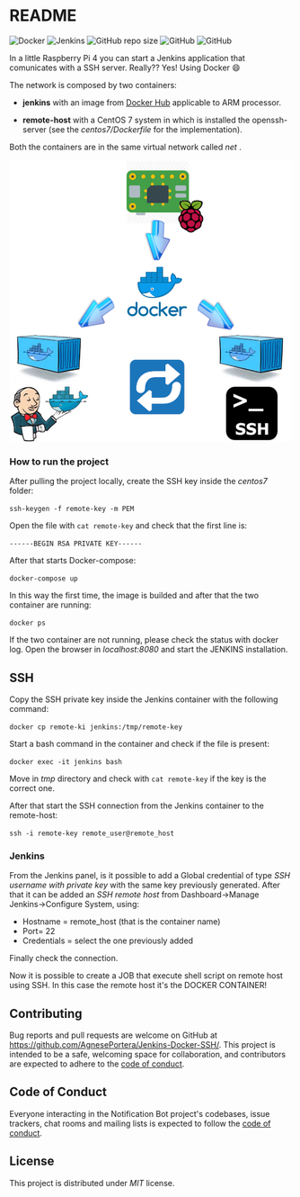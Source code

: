 # README

![Docker](https://img.shields.io/badge/docker-v20.10.5-blue)
![Jenkins](https://img.shields.io/badge/Jenkins-ARM-red)
![GitHub repo size](https://img.shields.io/github/repo-size/AgnesePortera/Jenkins-Docker-SSH)
![GitHub](https://img.shields.io/github/license/AgnesePortera/Jenkins-Docker-SSH?style=plastic)
![GitHub](https://img.shields.io/github/last-commit/AgnesePortera/Jenkins-Docker-SSH)

In a little Raspberry Pi 4 you can start a Jenkins application that comunicates with a SSH server.
Really??
Yes! Using Docker :smile:

The network is composed by two containers:

* **jenkins** with an image from [Docker Hub](https://hub.docker.com/r/jenkins4eval/jenkins) applicable to ARM processor.

* **remote-host** with a CentOS 7 system in which is installed the openssh-server (see the *centos7/Dockerfile* for the implementation).

Both the containers are in the same virtual network called *net* .

![preview config](https://github.com/AgnesePortera/Jenkins-Docker-SSH/blob/master/schema.png)


### How to run the project
After pulling the project locally, create the SSH key inside the *centos7* folder:

`ssh-keygen -f remote-key -m PEM`

Open the file with `cat remote-key` and check that the first line is:

`------BEGIN RSA PRIVATE KEY------`

After that starts Docker-compose:

`docker-compose up`

In this way the first time, the image is builded and after that the two container are running:

`docker ps`

If the two container are not running, please check the status with docker log.
Open the browser in *localhost:8080* and start the JENKINS installation.

## SSH

Copy the SSH private key inside the Jenkins container with the following command:

`docker cp remote-ki jenkins:/tmp/remote-key`

Start a bash command in the container and check if the file is present:

`docker exec -it jenkins bash`

Move in *tmp* directory and check with `cat remote-key` if the key is the correct one.

After that start the SSH connection from the Jenkins container to the remote-host:

`ssh -i remote-key remote_user@remote_host`

### Jenkins 
From the Jenkins panel, is it possible to add a Global credential of type *SSH username with private key* with the same key previously generated.
After that it can be added an *SSH remote host* from Dashboard->Manage Jenkins->Configure System, using:

* Hostname = remote_host (that is the container name)
* Port= 22
* Credentials = select the one previously added

Finally check the connection.

Now it is possible to create a JOB that execute shell script on remote host using SSH.
In this case the remote host it's the DOCKER CONTAINER!

## Contributing

Bug reports and pull requests are welcome on GitHub at https://github.com/AgnesePortera/Jenkins-Docker-SSH/.
This project is intended to be a safe, welcoming space for collaboration, and contributors are expected to adhere to the
[code of conduct](https://github.com/AgnesePortera/Jenkins-Docker-SSH/blob/master/CODE_OF_CONDUCT.md).

## Code of Conduct

Everyone interacting in the Notification Bot project's codebases, issue trackers, chat rooms and mailing lists is
expected to follow
the [code of conduct](https://github.com/AgnesePortera/Jenkins-Docker-SSH/blob/master/CODE_OF_CONDUCT.md).

## License

This project is distributed under _MIT_ license.
